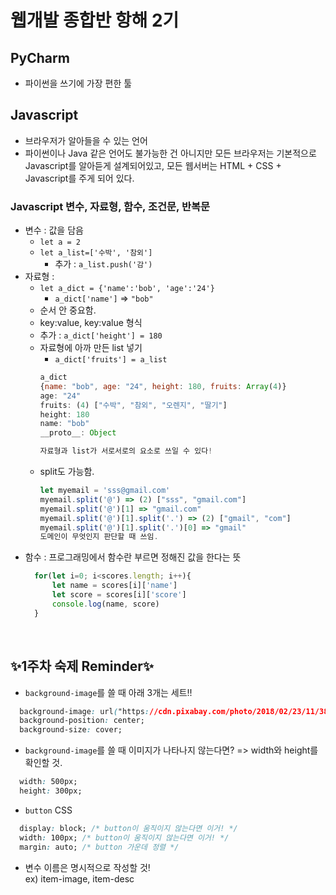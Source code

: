 # 웹개발 종합반 항해 2기
## PyCharm
- 파이썬을 쓰기에 가장 편한 툴

## Javascript
- 브라우저가 알아들을 수 있는 언어
- 파이썬이나 Java 같은 언어도 불가능한 건 아니지만 모든 브라우저는 기본적으로 Javascript를 알아듣게 설계되어있고, 모든 웹서버는 HTML + CSS + Javascript를 주게 되어 있다.

### Javascript 변수, 자료형, 함수, 조건문, 반복문
- 변수 : 값을 담음<br/>
  - `let a = 2`
  - `let a_list=['수박', '참외']`
    - 추가 : `a_list.push('감')`
- 자료형 : 
  - `let a_dict = {'name':'bob', 'age':'24'}`
    - `a_dict['name']` => `"bob"`
  - 순서 안 중요함.
  - key:value, key:value 형식
  - 추가 : `a_dict['height'] = 180`
  - 자료형에 아까 만든 list 넣기
    - `a_dict['fruits'] = a_list`
    ```javascript
    a_dict
    {name: "bob", age: "24", height: 180, fruits: Array(4)}
    age: "24"
    fruits: (4) ["수박", "참외", "오렌지", "딸기"]
    height: 180
    name: "bob"
    __proto__: Object

    자료형과 list가 서로서로의 요소로 쓰일 수 있다!
    ```
  - split도 가능함.
    ```javascript
    let myemail = 'sss@gmail.com'
    myemail.split('@') => (2) ["sss", "gmail.com"]
    myemail.split('@')[1] => "gmail.com"
    myemail.split('@')[1].split('.') => (2) ["gmail", "com"]
    myemail.split('@')[1].split('.')[0] => "gmail"
    도메인이 무엇인지 판단할 때 쓰임.
    ```
- 함수 : 프로그래밍에서 함수란 부르면 정해진 값을 한다는 뜻
  ```javascript
    for(let i=0; i<scores.length; i++){
        let name = scores[i]['name']
        let score = scores[i]['score']
        console.log(name, score)
    }
  ```
<br/>

  ## ✨1주차 숙제 Reminder✨
- `background-image`를 쓸 때 아래 3개는 세트!!
```css
  background-image: url("https://cdn.pixabay.com/photo/2018/02/23/11/38/bouquet-3175315_960_720.jpg");
  background-position: center;
  background-size: cover;
```
- `background-image`를 쓸 때 이미지가 나타나지 않는다면? => width와 height를 확인할 것.
```css
  width: 500px;
  height: 300px;
```
- `button` CSS
```css
  display: block; /* button이 움직이지 않는다면 이거! */
  width: 100px; /* button이 움직이지 않는다면 이거! */
  margin: auto; /* button 가운데 정렬 */
```
- 변수 이름은 명시적으로 작성할 것!<br/>
  ex) item-image, item-desc